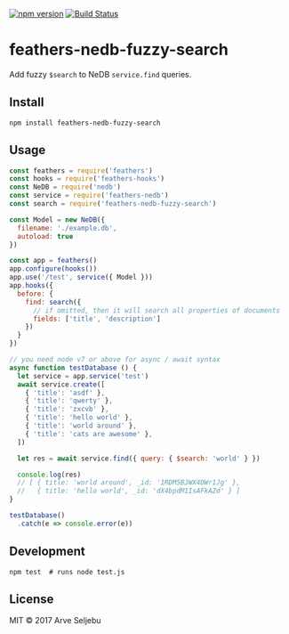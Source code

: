 [![npm version](https://badge.fury.io/js/feathers-nedb-fuzzy-search.svg)](https://badge.fury.io/js/feathers-nedb-fuzzy-search) [![Build Status](https://travis-ci.org/arve0/feathers-nedb-fuzzy-search.svg?branch=master)](https://travis-ci.org/arve0/feathers-nedb-fuzzy-search)

# feathers-nedb-fuzzy-search
Add fuzzy `$search` to NeDB `service.find` queries.

## Install
```
npm install feathers-nedb-fuzzy-search
```

## Usage

```js
const feathers = require('feathers')
const hooks = require('feathers-hooks')
const NeDB = require('nedb')
const service = require('feathers-nedb')
const search = require('feathers-nedb-fuzzy-search')

const Model = new NeDB({
  filename: './example.db',
  autoload: true
})

const app = feathers()
app.configure(hooks())
app.use('/test', service({ Model }))
app.hooks({
  before: {
    find: search({
      // if omitted, then it will search all properties of documents
      fields: ['title', 'description']
    })
  }
})

// you need node v7 or above for async / await syntax
async function testDatabase () {
  let service = app.service('test')
  await service.create([
    { 'title': 'asdf' },
    { 'title': 'qwerty' },
    { 'title': 'zxcvb' },
    { 'title': 'hello world' },
    { 'title': 'world around' },
    { 'title': 'cats are awesome' },
  ])

  let res = await service.find({ query: { $search: 'world' } })

  console.log(res)
  // [ { title: 'world around', _id: '1RDM5BJWX4DWr1Jg' },
  //   { title: 'hello world', _id: 'dX4bpdM1IsAFkAZd' } ]
}

testDatabase()
  .catch(e => console.error(e))
```

## Development
```
npm test  # runs node test.js
```

## License
MIT © 2017 Arve Seljebu
